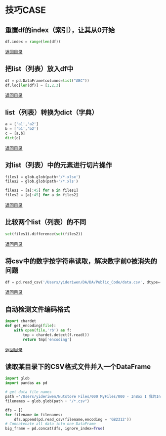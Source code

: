 # 技巧CASE

## 重置df的index（索引），让其从0开始

```python
df.index = range(len(df))
```

[返回目录](#目录)

## 把list（列表）放入df中

```python
df = pd.DataFrame(columns=list("ABC"))
df.loc[len(df)] = [1,2,3]
```

[返回目录](#目录)

## list（列表）转换为dict（字典）

```python
a = ['a1','a2']
b = ['b1','b2']
c = [a,b]
dict(c)
```

[返回目录](#目录)

## 对list（列表）中的元素进行切片操作

```python
files1 = glob.glob(path+'/*.xlsx')
files2 = glob.glob(path+'/*.xls')

files1 = [a[:45] for a in files1]
files2 = [a[:45] for a in files2]
```

[返回目录](#目录)

## 比较两个list（列表）的不同

```python
set(files1).difference(set(files2))
```

[返回目录](#目录)

## 将csv中的数字按字符串读取，解决数字前0被消失的问题

```python
df = pd.read_csv('/Users/yideriwen/DA/DA/Public_Code/data.csv', dtype={'股票代码':str})
```

[返回目录](#目录)

## 自动检测文件编码格式

```python
import chardet
def get_encoding(file):
    with open(file,'rb') as f:
        tmp = chardet.detect(f.read())
        return tmp['encoding']
```

[返回目录](#目录)

## 读取某目录下的CSV格式文件并入一个DataFrame

```python
import glob
import pandas as pd

# get data file names
path ='/Users/yideriwen/Nutstore Files/000 MyFiles/000 - InBox I 我的InBox体系/001 - Inbox - 原料中转站/【拼多多】1.0账单数据/预付费'
filenames = glob.glob(path + "/*.csv")

dfs = []
for filename in filenames:
    dfs.append(pd.read_csv(filename,encoding = 'GB2312'))
# Concatenate all data into one DataFrame
big_frame = pd.concat(dfs, ignore_index=True)
```

